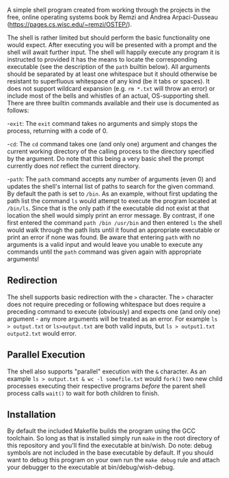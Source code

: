 A simple shell program created from working through the projects in the free, online operating systems book by Remzi and Andrea Arpaci-Dusseau (https://pages.cs.wisc.edu/~remzi/OSTEP/).

The shell is rather limited but should perform the basic functionality one would expect. After executing you will be presented with a prompt and the shell will await further input. The shell will happily execute any program it is instructed to provided it has the means to locate the corresponding executable (see the description of the `path` builtin below).  All arguments should be separated by at least one whitespace but it should otherwise be resistant to superfluous whitespace of any kind (be it tabs or spaces). It does not support wildcard expansion (e.g. `rm *.txt` will throw an error) or include most of the bells and whistles of an actual, OS-supporting shell. There are three builtin commands available and their use is documented as follows:

-`exit`: The `exit` command takes no arguments and simply stops the process, returning with a code of 0.

-`cd`: The `cd` command takes one (and only one) argument and changes the current working directory of the calling process to the directory specified by the argument. Do note that this being a very basic shell the prompt currently does *not* reflect the current directory.

-`path`: The `path` command accepts any number of arguments (even 0) and updates the shell's internal list of paths to search for the given command. By default the path is set to `/bin`. As an example, without first updating the path list the command `ls` would attempt to execute the program located at `/bin/ls`. Since that is the only path if the executable did not exist at that location the shell would simply print an error message. By contrast, if one first entered the command `path /bin /usr/bin` and then entered `ls` the shell would walk through the path lists until it found an appropriate executable or print an error if none was found. Be aware that entering `path` with no arguments is a valid input and would leave you unable to execute any commands until the `path` command was given again with appropriate arguments!

## Redirection
The shell supports basic redirection with the `>` character. The `>` character does not require preceding or following whitespace but does require a preceding command to execute (obviously) and expects one (and only one) argument - any more arguments will be treated as an error. For example `ls > output.txt` or `ls>output.txt` are both valid inputs, but `ls > output1.txt output2.txt` would error.

## Parallel Execution
The shell also supports "parallel" execution with the `&` character. As an example `ls > output.txt & wc -l somefile.txt` would `fork()` two new child processes executing their respective programs *before* the parent shell process calls `wait()` to wait for both children to finish.

## Installation
By default the included Makefile builds the program using the GCC toolchain. So long as that is installed simply run `make` in the root directory of this repository and you'll find the executable at bin/wish. Do note: debug symbols are not included in the base executable by default. If you should want to debug this program on your own run the `make debug` rule and attach your debugger to the executable at bin/debug/wish-debug.